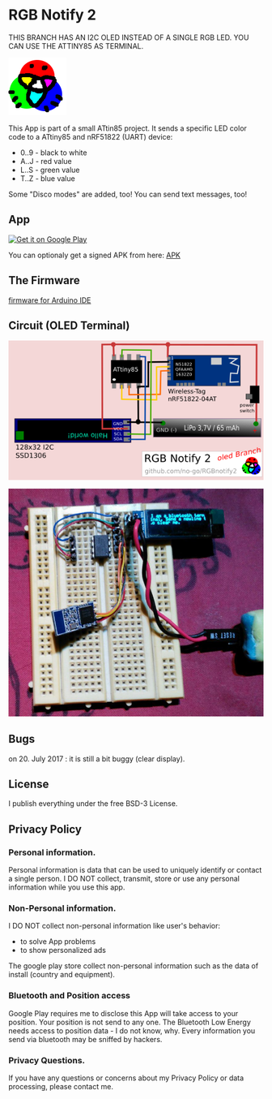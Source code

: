 # RGB Notify 2

THIS BRANCH HAS AN I2C OLED INSTEAD OF A SINGLE RGB LED. YOU CAN USE THE ATTINY85 AS TERMINAL.

![logo](app/src/main/res/drawable-hdpi/icon.png)

This App is part of a small ATtin85 project. It sends a specific LED color code to a ATtiny85 and nRF51822 (UART) device:

  - 0..9 - black to white
  - A..J - red value
  - L..S - green value
  - T..Z - blue value

Some "Disco modes" are added, too! You can send text messages, too!

## App

<a href="https://play.google.com/store/apps/details?id=click.dummer.rgbnotify2" target="_blank">
<img src="https://play.google.com/intl/en_us/badges/images/generic/en-play-badge.png" alt="Get it on Google Play" height="90"/></a>

You can optionaly get a signed APK from here: [APK](https://raw.githubusercontent.com/no-go/RGBnotify2/master/app/app-release.apk)

## The Firmware

[firmware for Arduino IDE](https://raw.githubusercontent.com/no-go/RGBnotify2/oled/firmware/firmware.ino)

## Circuit (OLED Terminal)

![Circuit with ATtin85, nRF51822 and OLED](_img/circuit.png)

![Picture of device](_img/action.jpg)

## Bugs

on 20. July 2017 : it is still a bit buggy (clear display).

## License

I publish everything under the free BSD-3 License.

## Privacy Policy

### Personal information.

Personal information is data that can be used to uniquely identify or contact a single person. I DO NOT collect, transmit, store or use any personal information while you use this app.

### Non-Personal information.

I DO NOT collect non-personal information like user's behavior:

 -  to solve App problems
 -  to show personalized ads

The google play store collect non-personal information such as the data of install (country and equipment).

### Bluetooth and Position access

Google Play requires me to disclose this App will take access to your position. Your position is not send to any one. The Bluetooth Low Energy needs access to position data - I do not know, why. Every information you send via bluetooth may be
sniffed by hackers.

### Privacy Questions.

If you have any questions or concerns about my Privacy Policy or data processing, please contact me.
